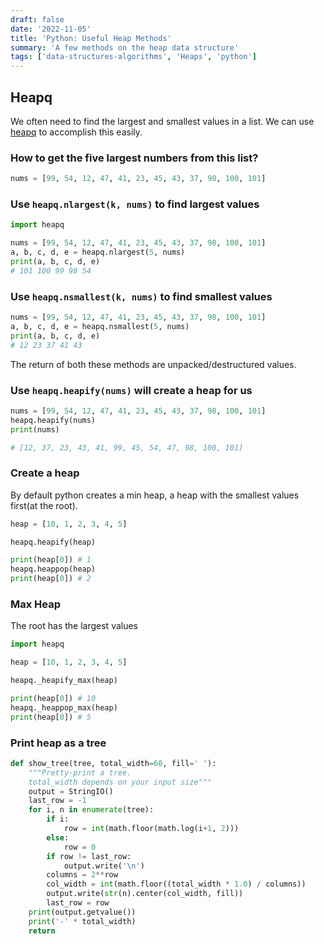 ```yaml
---
draft: false
date: '2022-11-05'
title: 'Python: Useful Heap Methods'
summary: 'A few methods on the heap data structure'
tags: ['data-structures-algorithms', 'Heaps', 'python']
---
```


## Heapq

We often need to find the largest and smallest values in a list. We can use [heapq](https://docs.python.org/3/library/heapq.html)
to accomplish this easily.

### How to get the five largest numbers from this list?

```python
nums = [99, 54, 12, 47, 41, 23, 45, 43, 37, 98, 100, 101]
```

### Use `heapq.nlargest(k, nums)` to find largest values

```python
import heapq

nums = [99, 54, 12, 47, 41, 23, 45, 43, 37, 98, 100, 101]
a, b, c, d, e = heapq.nlargest(5, nums)
print(a, b, c, d, e)
# 101 100 99 98 54
```

### Use `heapq.nsmallest(k, nums)` to find smallest values

```python
nums = [99, 54, 12, 47, 41, 23, 45, 43, 37, 98, 100, 101]
a, b, c, d, e = heapq.nsmallest(5, nums)
print(a, b, c, d, e)
# 12 23 37 41 43
```

The return of both these methods are unpacked/destructured values.

### Use `heapq.heapify(nums)` will create a heap for us

```python
nums = [99, 54, 12, 47, 41, 23, 45, 43, 37, 98, 100, 101]
heapq.heapify(nums)
print(nums)

# [12, 37, 23, 43, 41, 99, 45, 54, 47, 98, 100, 101]
```

### Create a heap

By default python creates a min heap, a heap with the smallest values first(at the root).

```python
heap = [10, 1, 2, 3, 4, 5]

heapq.heapify(heap)

print(heap[0]) # 1
heapq.heappop(heap)
print(heap[0]) # 2
```

### Max Heap

The root has the largest values

```python
import heapq

heap = [10, 1, 2, 3, 4, 5]

heapq._heapify_max(heap)

print(heap[0]) # 10
heapq._heappop_max(heap)
print(heap[0]) # 5

```

### Print heap as a tree

```python
def show_tree(tree, total_width=60, fill=' '):
    """Pretty-print a tree.
    total_width depends on your input size"""
    output = StringIO()
    last_row = -1
    for i, n in enumerate(tree):
        if i:
            row = int(math.floor(math.log(i+1, 2)))
        else:
            row = 0
        if row != last_row:
            output.write('\n')
        columns = 2**row
        col_width = int(math.floor((total_width * 1.0) / columns))
        output.write(str(n).center(col_width, fill))
        last_row = row
    print(output.getvalue())
    print('-' * total_width)
    return
```
